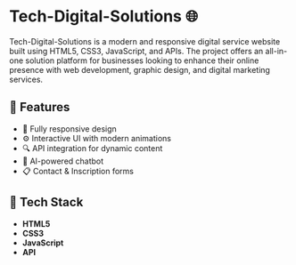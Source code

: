 # Tech-Digital-Solutions 🌐

Tech-Digital-Solutions is a modern and responsive digital service website built using HTML5, CSS3, JavaScript, and APIs. 
The project offers an all-in-one solution platform for businesses looking to enhance their online presence with web development, graphic design, and digital marketing services.

## 🚀 Features

- 🎨 Fully responsive design
- ⚙️ Interactive UI with modern animations
- 🔍 API integration for dynamic content
- 🧠 AI-powered chatbot
- 📋 Contact & Inscription forms

## 📁 Tech Stack

- **HTML5** 
- **CSS3** 
- **JavaScript** 
- **API**

